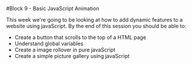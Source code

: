 #Block 9 - Basic JavaScript Animation

This week we're going to be looking at how to add dynamic features to a website using javaScript.  By the end of this session you should be able to:

 * Create a button that scrolls to the top of a HTML page
 * Understand global variables 
 * Create a image rollover in pure javaScript
 * Create a simple picture gallery using javaScript



 